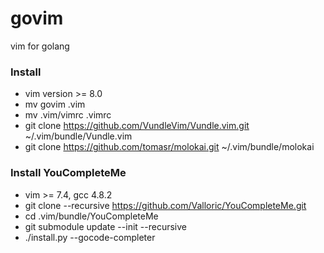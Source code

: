 # govim
vim for golang

### Install
- vim version >= 8.0
- mv govim .vim
- mv .vim/vimrc .vimrc
- git clone https://github.com/VundleVim/Vundle.vim.git ~/.vim/bundle/Vundle.vim
- git clone https://github.com/tomasr/molokai.git ~/.vim/bundle/molokai

### Install YouCompleteMe
- vim >= 7.4, gcc 4.8.2
- git clone --recursive https://github.com/Valloric/YouCompleteMe.git
- cd .vim/bundle/YouCompleteMe
- git submodule update --init --recursive
- ./install.py --gocode-completer

